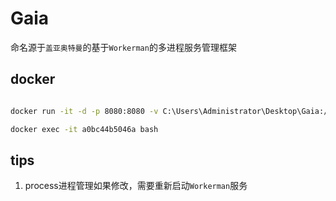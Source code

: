 # Gaia

命名源于`盖亚奥特曼`的基于`Workerman`的多进程服务管理框架


## docker

```bash

docker run -it -d -p 8080:8080 -v C:\Users\Administrator\Desktop\Gaia:/home/www/gaia --name gaia 8009921198f7

docker exec -it a0bc44b5046a bash

```


## tips

1. process进程管理如果修改，需要重新启动`Workerman`服务
